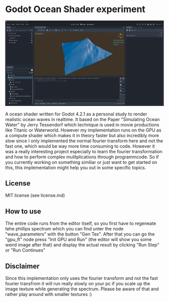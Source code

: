 # Godot Ocean Shader experiment

<p align="center">
  <img src="ocean_preview.png" width="550" title="Example of some realtime ocean waves">
</p>


A ocean shader written for Godot 4.2.1 as a personal study to render realistic ocean waves in realtime. It based on the Paper "Simulating Ocean Water" by Jerry Tessendorf which technique is used in movie productions like Titanic or Waterworld. However my implementation runs on the GPU as a compute shader which makes it in theory faster but also incredibly more slow since I only implemented the normal fourier transform here and not the fast one, which would be way more time consuming to code. However it was a really interesting project especially to learn the fourier transformation and how to perform complex mulitplications through programmcode. So if you currently working on something similiar or just want to get started on this, this implementation might help you out in some specific topics.

## License
MIT license (see license.md)

## How to use
The entire code runs from the editor itself, so you first have to regeneate tehe phillips spectrum which you can find unter the node "wave_parameters" with the button "Gen Tex". After that you can go the "gpu_ft" node press "Init GPU and Run" (the editor will show you some weird image after that) and display the actual result by clicking "Run Step" or "Run Continues"  


## Disclaimer
Since this implementation only uses the fourier transform and not the fast fourier transfrom it will run really slowly on your pc if you scale up the image texture while generating the spectrum. Please be aware of that and rather play around with smaller textures :) 